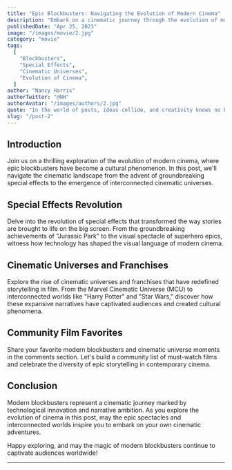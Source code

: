 ```yaml
---
title: "Epic Blockbusters: Navigating the Evolution of Modern Cinema"
description: "Embark on a cinematic journey through the evolution of modern blockbusters, from the advent of special effects to the rise of cinematic universes. Explore how these epic films have redefined the movie-going experience and captivated audiences worldwide."
publishedDate: "Apr 25, 2023"
image: "/images/movie/2.jpg"
category: "movie"
tags:
  [
    "Blockbusters",
    "Special Effects",
    "Cinematic Universes",
    "Evolution of Cinema",
  ]
author: "Nancy Harris"
authorTwitter: "@NH"
authorAvatar: "/images/authors/2.jpg"
quote: "In the world of posts, ideas collide, and creativity knows no bounds."
slug: "/post-2"
---
```


## Introduction

Join us on a thrilling exploration of the evolution of modern cinema, where epic blockbusters have become a cultural phenomenon. In this post, we'll navigate the cinematic landscape from the advent of groundbreaking special effects to the emergence of interconnected cinematic universes.

## Special Effects Revolution

Delve into the revolution of special effects that transformed the way stories are brought to life on the big screen. From the groundbreaking achievements of "Jurassic Park" to the visual spectacle of superhero epics, witness how technology has shaped the visual language of modern cinema.

## Cinematic Universes and Franchises

Explore the rise of cinematic universes and franchises that have redefined storytelling in film. From the Marvel Cinematic Universe (MCU) to interconnected worlds like "Harry Potter" and "Star Wars," discover how these expansive narratives have captivated audiences and created cultural phenomena.

## Community Film Favorites

Share your favorite modern blockbusters and cinematic universe moments in the comments section. Let's build a community list of must-watch films and celebrate the diversity of epic storytelling in contemporary cinema.

## Conclusion

Modern blockbusters represent a cinematic journey marked by technological innovation and narrative ambition. As you explore the evolution of cinema in this post, may the epic spectacles and interconnected worlds inspire you to embark on your own cinematic adventures.

Happy exploring, and may the magic of modern blockbusters continue to captivate audiences worldwide!

---
